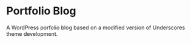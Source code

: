 # Portfolio Blog
A WordPress porfolio blog based on a modified version of Underscores theme development.
